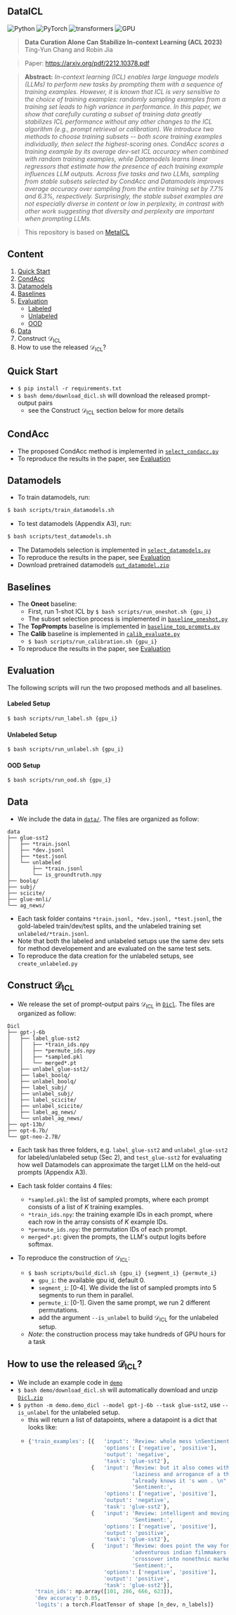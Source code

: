 ## DataICL

![Python](https://img.shields.io/badge/python-3.8-green.svg?style=plastic)
![PyTorch](https://img.shields.io/badge/pytorch-1.12-green.svg?style=plastic)
![transformers](https://img.shields.io/badge/transformers-4.20.1-green.svg?style=plastic)
![GPU](https://img.shields.io/badge/RTX-A6000-green.svg?style=plastic)


> **Data Curation Alone Can Stabilize In-context Learning (ACL 2023)**<br>
> Ting-Yun Chang and Robin Jia<br>

> Paper: https://arxiv.org/pdf/2212.10378.pdf

>
> **Abstract:** *In-context learning (ICL) enables large language models (LLMs) to perform new tasks by prompting them with a sequence of training examples. However, it is known that ICL is very sensitive to the choice of training examples: randomly sampling examples from a training set leads to high variance in performance. In this paper, we show that carefully curating a subset of training data greatly stabilizes ICL performance without any other changes to the ICL algorithm (e.g., prompt retrieval or calibration). We introduce two methods to choose training subsets -- both score training examples individually, then select the highest-scoring ones. CondAcc scores a training example by its average dev-set ICL accuracy when combined with random training examples, while Datamodels learns linear regressors that estimate how the presence of each training example influences LLM outputs. Across five tasks and two LLMs, sampling from stable subsets selected by CondAcc and Datamodels improves average accuracy over sampling from the entire training set by 7.7% and 6.3%, respectively. Surprisingly, the stable subset examples are not especially diverse in content or low in perplexity, in contrast with other work suggesting that diversity and perplexity are important when prompting LLMs.*

> This repository is based on [MetaICL](https://github.com/facebookresearch/MetaICL#metaicl-learning-to-learn-in-context)

## Content

1. [Quick Start](#quick-start)
2. [CondAcc](#condacc)
3. [Datamodels](#datamodels)
4. [Baselines](#baselines)
5. [Evaluation](#evaluation)
    - [Labeled](#labeled-setup)
    - [Unlabeled](#unlabeled-setup)
    - [OOD](#ood-setup)
6. [Data](#data)
7. Construct $\mathcal{D}_{\text{ICL}}$
8. How to use the released $\mathcal{D}_{\text{ICL}}$?

## Quick Start
- ```$ pip install -r requirements.txt```
- ```$ bash demo/download_dicl.sh``` will download the released prompt-output pairs
    - see the Construct $\mathcal{D}_{\text{ICL}}$ section below for more details

## CondAcc
- The proposed CondAcc method is implemented in [`select_condacc.py`](select_condacc.py)
- To reproduce the results in the paper, see [Evaluation](#evaluation)

## Datamodels
- To train datamodels, run:
```bash
$ bash scripts/train_datamodels.sh
```
- To test datamodels (Appendix A3), run:
```bash
$ bash scripts/test_datamodels.sh
```
- The Datamodels selection is implemented in [`select_datamodels.py`](select_datamodels.py)
- To reproduce the results in the paper, see [Evaluation](#evaluation)
- Download pretrained datamodels [`out_datamodel.zip`](https://drive.google.com/file/d/1Z9Fci7bOU9WLvgFI_0y2iTTJgiFKfYhM/view?usp=sharing)

## Baselines
- The **Oneot** baseline:
    - First, run 1-shot ICL by `$ bash scripts/run_oneshot.sh {gpu_i}`
    - The subset selection process is implemented in [`baseline_oneshot.py`](baseline_oneshot.py)
- The **TopPrompts** baseline is implemented in [`baseline_top_prompts.py`](baseline_top_prompts.py)
- The **Calib** baseline is implemented in [`calib_evaluate.py`](calib_evaluate.py)
    - `$ bash scripts/run_calibration.sh {gpu_i}`
- To reproduce the results in the paper, see [Evaluation](#evaluation)


## Evaluation
The following scripts will run the two proposed methods and all baselines.
#### Labeled Setup
```bash
$ bash scripts/run_label.sh {gpu_i}
```
#### Unlabeled Setup
```bash
$ bash scripts/run_unlabel.sh {gpu_i}
```

#### OOD Setup
```bash
$ bash scripts/run_ood.sh {gpu_i}
```

## Data
- We include the data in [`data/`](data/). The files are organized as follow:
```
data
├── glue-sst2
│   ├── *train.jsonl
│   ├── *dev.jsonl
│   ├── *test.jsonl
│   └── unlabeled
│       ├── *train.jsonl
│       └── is_groundtruth.npy
├── boolq/
├── subj/
├── scicite/
├── glue-mnli/
└── ag_news/
```
- Each task folder contains `*train.jsonl, *dev.jsonl, *test.jsonl`, the gold-labeled train/dev/test splits, and the unlabeled training set `unlabeled/*train.jsonl`. 
- Note that both the labeled and unlabeled setups use the same dev sets for method developement and are evaluated on the same test sets.
- To reproduce the data creation for the unlabeled setups, see `create_unlabeled.py`


## Construct $\mathcal{D}_{\text{ICL}}$
- We release the set of prompt-output pairs $\mathcal{D}_{\text{ICL}}$ in [`Dicl`](https://drive.google.com/file/d/1gKueGgRjVKWZ5RXE9PBVyCD5dvbLYdRk/view?usp=sharing). The files are organized as follow:

```
Dicl
├── gpt-j-6b
│   ├── label_glue-sst2
│   │   ├── *train_ids.npy
│   │   ├── *permute_ids.npy
│   │   ├── *sampled.pkl
│   │   └── merged*.pt
│   ├── unlabel_glue-sst2/
│   ├── label_boolq/
│   ├── unlabel_boolq/
│   ├── label_subj/
│   ├── unlabel_subj/
│   ├── label_scicite/
│   ├── unlabel_scicite/
│   ├── label_ag_news/
│   └── unlabel_ag_news/
├── opt-13b/
├── opt-6.7b/
└── gpt-neo-2.7B/
```
- Each task has three folders, e.g. `label_glue-sst2` and `unlabel_glue-sst2` for labeled/unlabeled setup (Sec 2), and `test_glue-sst2` for evaluating how well Datamodels can approximate the target LLM on the held-out prompts (Appendix A3).
- Each task folder contains 4 files:
    - `*sampled.pkl`: the list of sampled prompts, where each prompt consists of a list of $K$ training examples.
    - `*train_ids.npy`: the training example IDs in each prompt, where each row in the array consists of $K$ example IDs.
    - `*permute_ids.npy`: the permutation IDs of each prompt.
    - `merged*.pt`: given the prompts, the LLM's output logits before softmax.

- To reproduce the construction of $\mathcal{D}_{\text{ICL}}$:
    - ```$ bash scripts/build_dicl.sh {gpu_i} {segment_i} {permute_i}```
        - `gpu_i`: the available gpu id, default 0.
        - `segment_i`: [0-4]. We divide the list of sampled prompts into 5 segments to run them in parallel.
        - `permute_i`: [0-1]. Given the same prompt, we run 2 different permutations.
        - add the argument `--is_unlabel` to build $\mathcal{D}_{\text{ICL}}$ for the unlabeled setup.
    - *Note*: the construction process may take hundreds of GPU hours for a task
  
## How to use the released $\mathcal{D}_{\text{ICL}}$?
- We include an example code in [`demo`](demo/demo_dicl.py)
- ```$ bash demo/download_dicl.sh``` will automatically download and unzip [`Dicl.zip`](https://drive.google.com/file/d/1gKueGgRjVKWZ5RXE9PBVyCD5dvbLYdRk/view?usp=sharing)
- ```$ python -m demo.demo_dicl --model gpt-j-6b --task glue-sst2```, use `--is_unlabel` for the unlabeled setup.
    -  this will return a list of datapoints, where a datapoint is a dict that looks like: 
    - ```python     
      {'train_examples': [{   'input': 'Review: whole mess \nSentiment:',
                              'options': ['negative', 'positive'],
                              'output': 'negative',
                              'task': 'glue-sst2'},
                          {   'input': 'Review: but it also comes with the '
                                       'laziness and arrogance of a thing that '
                                       "already knows it 's won . \n"
                                       'Sentiment:',
                              'options': ['negative', 'positive'],
                              'output': 'negative',
                              'task': 'glue-sst2'},
                          {   'input': 'Review: intelligent and moving . \n'
                                       'Sentiment:',
                              'options': ['negative', 'positive'],
                              'output': 'positive',
                              'task': 'glue-sst2'},
                          {   'input': 'Review: does point the way for '
                                       'adventurous indian filmmakers toward a '
                                       'crossover into nonethnic markets . \n'
                                       'Sentiment:',
                              'options': ['negative', 'positive'],
                              'output': 'positive',
                              'task': 'glue-sst2'}],
        'train_ids': np.array([101, 286, 666, 623]),
        'dev accuracy': 0.85,
        'logits': a torch.FloatTensor of shape [n_dev, n_labels]}
        ```
